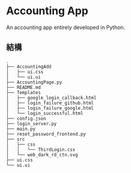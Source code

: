 # Accounting App

 An accounting app entirely developed in Python.

## 結構
```
.
├── AccountingAdd
│   ├── ui.css
│   └── ui.ui
├── AccountingPage.py
├── README.md
├── Templates
│   ├── google_login_callback.html
│   ├── login_failure_github.html
│   ├── login_failure_google.html
│   └── login_successful.html
├── config.json
├── login_server.py
├── main.py
├── reset_password_frontend.py
├── src
│   ├── css
│   │   └── ThirdLogin.css
│   └── web_dark_rd_ctn.svg
├── ui.css
└── ui.ui

```
